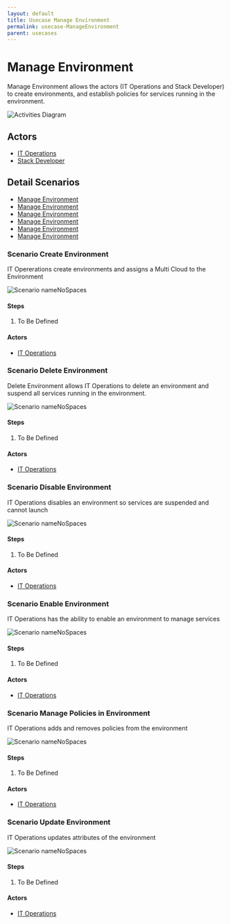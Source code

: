 ```yaml
---
layout: default
title: Usecase Manage Environment
permalink: usecase-ManageEnvironment
parent: usecases
---
```


# Manage Environment

Manage Environment allows the actors (IT Operations and Stack Developer) to create environments, and establish policies for services running in the environment.

![Activities Diagram](./activities.svg)

## Actors

* [IT Operations](actor-itops)
* [Stack Developer](actor-stackdev)


## Detail Scenarios

* [Manage Environment](#scenario-CreateEnvironment)
* [Manage Environment](#scenario-DeleteEnvironment)
* [Manage Environment](#scenario-DisableEnvironment)
* [Manage Environment](#scenario-EnableEnvironment)
* [Manage Environment](#scenario-ManagePoliciesinEnvironment)
* [Manage Environment](#scenario-UpdateEnvironment)

  
### Scenario Create Environment

IT Opererations create environments and assigns a Multi Cloud to the Environment

![Scenario nameNoSpaces](./CreateEnvironment.svg)

#### Steps

1. To Be Defined


#### Actors

* [IT Operations](actor-itops)


### Scenario Delete Environment

Delete Environment allows IT Operations to delete an environment and suspend all services running in the environment.

![Scenario nameNoSpaces](./DeleteEnvironment.svg)

#### Steps

1. To Be Defined


#### Actors

* [IT Operations](actor-itops)


### Scenario Disable Environment

IT Operations disables an environment so services are suspended and cannot launch

![Scenario nameNoSpaces](./DisableEnvironment.svg)

#### Steps

1. To Be Defined


#### Actors

* [IT Operations](actor-itops)


### Scenario Enable Environment

IT Operations has the ability to enable an environment to manage services

![Scenario nameNoSpaces](./EnableEnvironment.svg)

#### Steps

1. To Be Defined


#### Actors

* [IT Operations](actor-itops)


### Scenario Manage Policies in Environment

IT Operations adds and removes policies from the environment

![Scenario nameNoSpaces](./ManagePoliciesinEnvironment.svg)

#### Steps

1. To Be Defined


#### Actors

* [IT Operations](actor-itops)


### Scenario Update Environment

IT Operations updates attributes of the environment

![Scenario nameNoSpaces](./UpdateEnvironment.svg)

#### Steps

1. To Be Defined


#### Actors

* [IT Operations](actor-itops)



